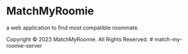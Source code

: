 # MatchMyRoomie
a web application to find most compatible roommate.


Copyright © 2023 MatchMyRoomie. All Rights Reserved.
#   m a t c h - m y - r o o m i e - s e r v e r  
 